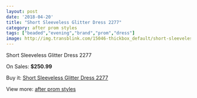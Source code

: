 ```yaml
---
layout: post
date: '2018-04-20'
title: "Short Sleeveless Glitter Dress 2277"
category: after prom styles
tags: ["beaded","evening","brand","prom","dress"]
image: http://img.transblink.com/15046-thickbox_default/short-sleeveless-glitter-dress-2277.jpg
---
```

Short Sleeveless Glitter Dress 2277

On Sales: **$250.99**
<a href="https://www.transblink.com/en/after-prom-styles/4796-short-sleeveless-glitter-dress-2277.html"><amp-img layout="responsive" width="600" height="600" src="//img.transblink.com/15046-thickbox_default/short-sleeveless-glitter-dress-2277.jpg" alt="Short Sleeveless Glitter Dress 2277 0" /></a>
<a href="https://www.transblink.com/en/after-prom-styles/4796-short-sleeveless-glitter-dress-2277.html"><amp-img layout="responsive" width="600" height="600" src="//img.transblink.com/15048-thickbox_default/short-sleeveless-glitter-dress-2277.jpg" alt="Short Sleeveless Glitter Dress 2277 1" /></a>
<a href="https://www.transblink.com/en/after-prom-styles/4796-short-sleeveless-glitter-dress-2277.html"><amp-img layout="responsive" width="600" height="600" src="//img.transblink.com/15047-thickbox_default/short-sleeveless-glitter-dress-2277.jpg" alt="Short Sleeveless Glitter Dress 2277 2" /></a>

Buy it: [Short Sleeveless Glitter Dress 2277](https://www.transblink.com/en/after-prom-styles/4796-short-sleeveless-glitter-dress-2277.html "Short Sleeveless Glitter Dress 2277")

View more: [after prom styles](https://www.transblink.com/en/55-after-prom-styles "after prom styles")